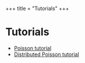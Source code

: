 +++
title = "Tutorials"
+++

# Tutorials

 - [Poisson tutorial](/tutorials/poisson/)
 - [Distributed Poisson tutorial](/tutorials/poisson_distributed/)